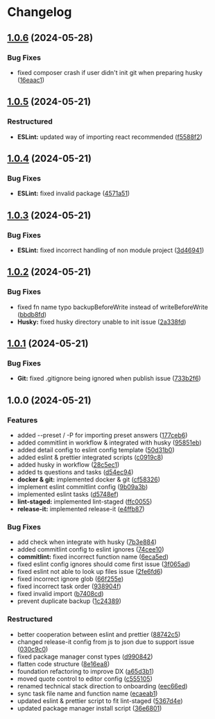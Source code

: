 # Changelog

## [1.0.6](https://github.com/chore-dev/composer/compare/v1.0.5...v1.0.6) (2024-05-28)

### Bug Fixes

- fixed composer crash if user didn't init git when preparing husky
  ([16eaac1](https://github.com/chore-dev/composer/commit/16eaac1873d829c62e558e7736a7696e1fda7fc7))

## [1.0.5](https://github.com/chore-dev/composer/compare/v1.0.4...v1.0.5) (2024-05-21)

### Restructured

- **ESLint:** updated way of importing react recommended
  ([f5588f2](https://github.com/chore-dev/composer/commit/f5588f2083792c12d4a90375c18a9eceb2acabba))

## [1.0.4](https://github.com/chore-dev/composer/compare/v1.0.3...v1.0.4) (2024-05-21)

### Bug Fixes

- **ESLint:** fixed invalid package
  ([4571a51](https://github.com/chore-dev/composer/commit/4571a51dd667e89ffed287d118f62e41f46a4500))

## [1.0.3](https://github.com/chore-dev/composer/compare/v1.0.2...v1.0.3) (2024-05-21)

### Bug Fixes

- **ESLint:** fixed incorrect handling of non module project
  ([3d46941](https://github.com/chore-dev/composer/commit/3d4694104c2899f1fda395a238027ca8204adc4b))

## [1.0.2](https://github.com/chore-dev/composer/compare/v1.0.1...v1.0.2) (2024-05-21)

### Bug Fixes

- fixed fn name typo backupBeforeWrite instead of writeBeforeWrite
  ([bbdb8fd](https://github.com/chore-dev/composer/commit/bbdb8fd05e1677793d47893f3fa839dcc9338dc6))
- **Husky:** fixed husky directory unable to init issue
  ([2a338fd](https://github.com/chore-dev/composer/commit/2a338fd193f56a30db5f12140217a44a8406f574))

## [1.0.1](https://github.com/chore-dev/composer/compare/v1.0.0...v1.0.1) (2024-05-21)

### Bug Fixes

- **Git:** fixed .gitignore being ignored when publish issue
  ([733b2f6](https://github.com/chore-dev/composer/commit/733b2f6f6af0bf1f85a9593e066f2df3c7d627bf))

## 1.0.0 (2024-05-21)

### Features

- added --preset / -P for importing preset answers
  ([177ceb6](https://github.com/chore-dev/composer/commit/177ceb670b8e339d7cccf553c54339a9e1de55dc))
- added commitlint in workflow & integrated with husky
  ([95851eb](https://github.com/chore-dev/composer/commit/95851eb80556d77353386920aafbd184c908d5b4))
- added detail config to eslint config template
  ([50d31b0](https://github.com/chore-dev/composer/commit/50d31b00d7a3d36ede82ac9885f84d1ae52f1854))
- added eslint & prettier integrated scripts
  ([c0919c8](https://github.com/chore-dev/composer/commit/c0919c865004176ac69903a778ce457e7f21271f))
- added husky in workflow
  ([28c5ec1](https://github.com/chore-dev/composer/commit/28c5ec1bdfcedf97df3c8ecda7d88e9f437ba039))
- added ts questions and tasks
  ([d54ec94](https://github.com/chore-dev/composer/commit/d54ec94c4c34bac57740bcadc9aa45c668dbae5a))
- **docker & git:** implemented docker & git
  ([cf58326](https://github.com/chore-dev/composer/commit/cf58326a8b7ce92eb016898a383c4879d5c37606))
- implement eslint commitlint config
  ([9b09a3b](https://github.com/chore-dev/composer/commit/9b09a3b2c1754a4de1534bd57a6033baab9e0dd0))
- implemented eslint tasks
  ([d5748ef](https://github.com/chore-dev/composer/commit/d5748efea9260ce4dd514df78dcb2af8882981ad))
- **lint-staged:** implemented lint-staged
  ([ffc0055](https://github.com/chore-dev/composer/commit/ffc0055ee841b6b8a17cdbdf15f562f9e1779707))
- **release-it:** implemented release-it
  ([e4ffb87](https://github.com/chore-dev/composer/commit/e4ffb87598d976ee1090f03192199471e513bc32))

### Bug Fixes

- add check when integrate with husky
  ([7b3e884](https://github.com/chore-dev/composer/commit/7b3e8848ab4d754b1670786afc2cedff51f3bef1))
- added commitlint config to eslint ignores
  ([74cee10](https://github.com/chore-dev/composer/commit/74cee108c1944b6f243fce9d8ba580c5a1ea26dc))
- **commitlint:** fixed incorrect function name
  ([6eca5ed](https://github.com/chore-dev/composer/commit/6eca5ed635e63c875342ae3a57021021d50b6c40))
- fixed eslint config ignores should come first issue
  ([3f065ad](https://github.com/chore-dev/composer/commit/3f065ad92c9abcbca46cf01dd975293a9abf8b5d))
- fixed eslint not able to look up files issue
  ([2fe6fd6](https://github.com/chore-dev/composer/commit/2fe6fd602ee75bdab6e85cd114060ceeb1647ad3))
- fixed incorrect ignore glob
  ([66f255e](https://github.com/chore-dev/composer/commit/66f255ed7ee5fa2870b6f6a967ca9ed8f936390f))
- fixed incorrect task order
  ([938904f](https://github.com/chore-dev/composer/commit/938904f7a7281e8ce0481b8f85d88f9abfec15a8))
- fixed invalid import
  ([b7408cd](https://github.com/chore-dev/composer/commit/b7408cd3b981c9797cef814d2c419694ded82ec5))
- prevent duplicate backup
  ([1c24389](https://github.com/chore-dev/composer/commit/1c24389360582d6c612f0e854d9343690125d733))

### Restructured

- better cooperation between eslint and prettier
  ([88742c5](https://github.com/chore-dev/composer/commit/88742c54b9d484d7b99dc376a1e50e089bf7b3b9))
- changed release-it config from js to json due to support issue
  ([030c9c0](https://github.com/chore-dev/composer/commit/030c9c07e8f71a8dce5d08d300a9c50e5a6b71e7))
- fixed package manager const types
  ([d990842](https://github.com/chore-dev/composer/commit/d990842555db3ddd196d7484e6ac656e1379c1b1))
- flatten code structure
  ([8e16ea8](https://github.com/chore-dev/composer/commit/8e16ea895ba8a4b3d05259a922fec6749c158802))
- foundation refactoring to improve DX
  ([a65d3b1](https://github.com/chore-dev/composer/commit/a65d3b1fbe3b9a8287820011b5a012685fdfd902))
- moved quote control to editor config
  ([c555105](https://github.com/chore-dev/composer/commit/c555105e78310f32f58f7fef1cd9710e13bdf283))
- renamed technical stack direction to onboarding
  ([eec66ed](https://github.com/chore-dev/composer/commit/eec66ed83d16a6da20ce494e30647f526b8e095c))
- sync task file name and function name
  ([ecaeab1](https://github.com/chore-dev/composer/commit/ecaeab1cbf9cb14f0f49952bbca6290a46edb2b6))
- updated eslint & prettier script to fit lint-staged
  ([5367d4e](https://github.com/chore-dev/composer/commit/5367d4e735e90fe9ab0f90a781d309db72ce07e8))
- updated package manager install script
  ([36e6801](https://github.com/chore-dev/composer/commit/36e6801b69581a40ce08f0a91cab8bac97e02485))
